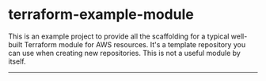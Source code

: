 
<!-- markdownlint-disable -->
# terraform-example-module
<!-- markdownlint-restore -->

<!--

  ** DO NOT EDIT THIS FILE
  **
  ** This file was automatically generated by the `build-harness`.
  ** 1) Make all changes to `README.yaml`
  ** 2) Run `make init` (you only need to do this once)
  ** 3) Run`make readme` to rebuild this file.
  **
  ** (We maintain HUNDREDS of open source projects. This is how we maintain our sanity.)
  **

-->

This is an example project to provide all the scaffolding for a typical well-built
Terraform module for AWS resources. It's a template repository you can
use when creating new repositories. This is not a useful module by itself.

---
